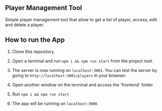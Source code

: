 ## Player Management Tool

Simple player management tool that allow to get a list of player, access, edit and delete
a player.

## How to run the App
1. Clone this repository.
2. Open a terminal and run `npm i && npm run start` from the project root.
3. The server is now running on `localhost:3001`. You can test the server by going to `http://localhost:3001/players` in your browser.

4. Open another window on the terminal and access the 'frontend' folder
6. Run `npm i && npm run start`
7. The app will be running on `localhost:3000`.